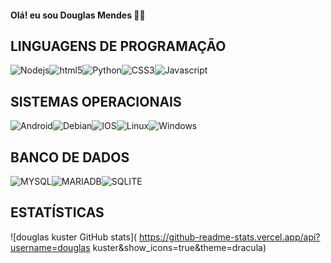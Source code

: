 #### Olá! eu sou Douglas Mendes 👋🏽

## LINGUAGENS DE PROGRAMAÇÃO

![Nodejs](https://img.shields.io/badge/Node.js-43853D?style=for-the-badge&logo=node.js&logoColor=black)![html5](https://img.shields.io/badge/HTML5-E34F26?style=for-the-badge&logo=html5&logoColor=white)![Python](https://img.shields.io/badge/Python-3776AB?style=for-the-badge&logo=python&logoColor=white)![CSS3](https://img.shields.io/badge/CSS3-1572B6?style=for-the-badge&logo=css3&logoColor=white)![Javascript](https://img.shields.io/badge/JavaScript-F7DF1E?style=for-the-badge&logo=javascript&logoColor=black)

## SISTEMAS OPERACIONAIS

![Android](https://img.shields.io/badge/Android-3DDC84?style=for-the-badge&logo=android&logoColor=whitev)![Debian](https://img.shields.io/badge/Debian-A81D33?style=for-the-badge&logo=debian&logoColor=white)![IOS](https://img.shields.io/badge/iOS-000000?style=for-the-badge&logo=ios&logoColor=white)![Linux](https://img.shields.io/badge/Linux-FCC624?style=for-the-badge&logo=linux&logoColor=black)![Windows](https://img.shields.io/badge/Windows-0078D6?style=for-the-badge&logo=windows&logoColor=white)

## BANCO DE DADOS

![MYSQL](https://img.shields.io/badge/MySQL-005C84?style=for-the-badge&logo=mysql&logoColor=white)![MARIADB](https://img.shields.io/badge/MariaDB-003545?style=for-the-badge&logo=mariadb&logoColor=white)![SQLITE](https://img.shields.io/badge/SQLite-07405E?style=for-the-badge&logo=sqlite&logoColor=white)

## ESTATÍSTICAS

![douglas kuster GitHub stats]( https://github-readme-stats.vercel.app/api?username=douglas kuster&show_icons=true&theme=dracula)
